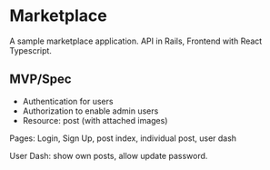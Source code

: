 # Marketplace

A sample marketplace application. API in Rails, Frontend with React Typescript.

## MVP/Spec
* Authentication for users
* Authorization to enable admin users
* Resource: post (with attached images)

Pages: Login, Sign Up, post index, individual post, user dash

User Dash: show own posts, allow update password.